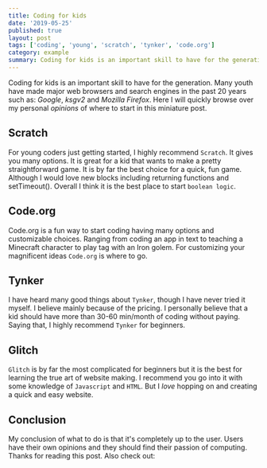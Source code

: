 ```yaml
---
title: Coding for kids
date: '2019-05-25'
published: true
layout: post
tags: ['coding', 'young', 'scratch', 'tynker', 'code.org']
category: example
summary: Coding for kids is an important skill to have for the generation. Many youth have made major web browsers and search engines in the past 20 years
---
```


<!-- test -->

Coding for kids is an important skill to have for the generation. Many youth have made major web browsers and search engines in the past 20 years such as: _Google_, _ksgv2_ and _Mozilla Firefox_. Here I will quickly browse over my personal _opinions_ of where to start in this miniature post.

## Scratch

For young coders just getting started, I highly recommend `Scratch`. It gives you many options. It is great for a kid that wants to make a pretty straightforward game. It is by far the best choice for a quick, fun game. Although I would love new blocks including returning functions and setTimeout(). Overall I think it is the best place to start `boolean logic`.

## Code.org

Code.org is a fun way to start coding having many options and customizable choices. Ranging from coding an app in text to teaching a Minecraft character to play tag with an Iron golem. For customizing your magnificent ideas `Code.org` is where to go.

## Tynker

I have heard many good things about `Tynker`, though I have never tried it myself. I believe mainly because of the pricing. I personally believe that a kid should have more than 30-60 min/month of coding without paying. Saying that, I highly recommend `Tynker` for beginners.

## Glitch

`Glitch` is by far the most complicated for beginners but it is the best for learning the true art of website making. I recommend you go into it with some knowledge of `Javascript` and `HTML`. But I _love_ hopping on and creating a quick and easy website.

## Conclusion

My conclusion of what to do is that it's completely up to the user. Users have their own opinions and they should find their passion of computing. Thanks for reading this post. Also check out:
